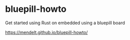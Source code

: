 # bluepill-howto
Get started using Rust on embedded using a bluepill board

https://mendelt.github.io/bluepill-howto/
